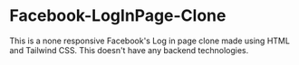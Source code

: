 # Facebook-LogInPage-Clone
This is a none responsive Facebook's Log in page clone made using HTML and Tailwind CSS. This doesn't have any backend technologies.
